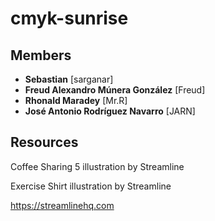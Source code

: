 # cmyk-sunrise

## Members
* **Sebastian** [sarganar]
* **Freud Alexandro Múnera González** [Freud]
* **Rhonald Maradey** [Mr.R]
* **José Antonio Rodríguez Navarro** [JARN]
## Resources
Coffee Sharing 5 illustration by Streamline

Exercise Shirt illustration by Streamline

https://streamlinehq.com

